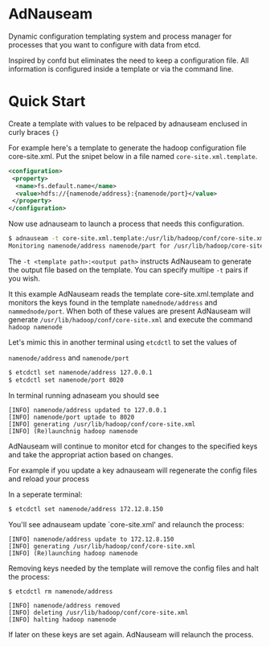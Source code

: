 AdNauseam
========

Dynamic configuration templating system and process manager for processes that
you want to configure with data from etcd.

Inspired by confd but  eliminates the need to keep a configuration
file. All information is configured inside a template or via the command
line.

Quick Start
===========

Create a template with values to be relpaced by adnauseam enclused
in curly braces `{}`

For example here's a template to generate the hadoop configuration file core-site.xml.
Put the snipet below in a file named `core-site.xml.template`.

```XML
<configuration>
 <property>
  <name>fs.default.name</name>
  <value>hdfs://{namenode/address}:{namenode/port}</value>
 </property>
</configuration>
```

Now use adnauseam to launch a process that needs this configuration.

```Bash
$ adnauseam -t core-site.xml.template:/usr/lib/hadoop/conf/core-site.xml hadoop namednode
Monitoring namenode/address namenode/part for /usr/lib/hadoop/core-site.xml

```

The `-t <template path>:<output path>` instructs AdNauseam to generate the output file
based on the template. You can specify multipe `-t` pairs if you wish.

It this example AdNauseam reads the template core-site.xml.template and monitors
the keys found in the template `namednode/address` and `nammednode/port`. When both
of these values are present AdNauseam will generate `/usr/lib/hadoop/conf/core-site.xml`
and execute the command `hadoop namenode`

Let's mimic this in another terminal using `etcdctl` to set the values of 

`namenode/address` and `namenode/port`

```Bash
$ etcdctl set namenode/address 127.0.0.1
$ etcdctl set namenode/port 8020
```

In terminal running adnaseam you should see

```
[INFO] namenode/address updated to 127.0.0.1
[INFO] namenode/port uptade to 8020
[INFO] generating /usr/lib/hadoop/conf/core-site.xml
[INFO] (Re)launchnig hadoop namenode
```

AdNauseam will continue to monitor etcd for changes to the specified keys
and take the appropriat action based on changes.


For example if you update a key adnauseam will regenerate the config files
and reload your process

In  a seperate terminal:

```Bash
$ etcdctl set namenode/address 172.12.8.150
```

You'll see adnauseam update `core-site.xml' and relaunch the process:

```
[INFO] namenode/address update to 172.12.8.150
[INFO] generating /usr/lib/hadoop/conf/core-site.xml
[INFO] (Re)launching hadoop namenode
```

Removing keys needed by the template will remove the config files
and halt the process:

```Bash
$ etcdctl rm namenode/address
```

```
[INFO] namenode/address removed
[INFO] deleting /usr/lib/hadoop/conf/core-site.xml
[INFO] halting hadoop namenode
```

If later on these keys are set again. AdNauseam will relaunch the process.

